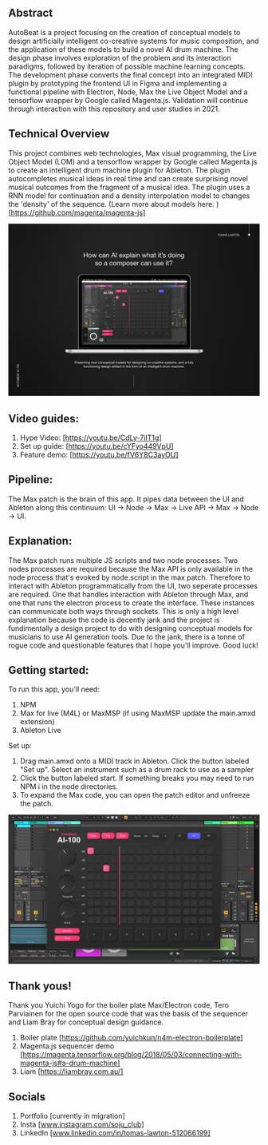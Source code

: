 ## Abstract
AutoBeat is a project focusing on the creation of conceptual models to design artificially intelligent co-creative systems for music composition, and the application of these models to build a novel AI drum machine. The design phase involves exploration of the problem and its interaction paradigms, followed by iteration of possible machine learning concepts. The development phase converts the final concept into an integrated MIDI plugin by prototyping the frontend UI in Figma and implementing a functional pipeline with Electron, Node, Max the Live Object Model and a tensorflow wrapper by Google called Magenta.js. Validation will continue through interaction with this repository and user studies in 2021.

## Technical Overview
This project combines web technologies, Max visual programming, the Live Object Model (LOM) and a tensorflow wrapper by Google called Magenta.js to create an intelligent drum machine plugin for Ableton. The plugin autocompletes musical ideas in real time and can create surprising novel musical outcomes from the fragment of a musical idea. The plugin uses a RNN model for continuation and a density interpolation model to changes the 'density' of the sequence. (Learn more about models here: )[https://github.com/magenta/magenta-js]

![AUTOBEAT IMAGE](AutobeatImage.png)

## Video guides:
1. Hype Video: [https://youtu.be/CdLy-7iIT1g]
2. Set up guide: [https://youtu.be/cYFyo449VpU]
3. Feature demo: [https://youtu.be/fV6Y8C3ayOU]

## Pipeline:
The Max patch is the brain of this app. It pipes data between the UI and Ableton along this continuum: 
UI -> Node -> Max -> Live API -> Max -> Node -> UI. 

## Explanation:
The Max patch runs multiple JS scripts and two node processes. Two nodes processes are required because the Max API is only available in the node process that's evoked by node.script in the max patch. Therefore to interact with Ableton programmatically from the UI, two seperate processes are required. One that handles interaction with Ableton through Max, and one that runs the electron process to create the interface. These instances can communicate both ways through sockets. This is only a high level explanation because the code is decently jank and the project is fundimentally a design project to do with designing conceptual models for musicians to use AI generation tools. Due to the jank, there is a tonne of rogue code and questionable features that I hope you'll improve. Good luck!

## Getting started:
To run this app, you'll need:
1.    NPM
2.    Max for live (M4L) or MaxMSP (if using MaxMSP update the main.amxd extension)
3.    Ableton Live

Set up:
1.    Drag main.amxd onto a MIDI track in Ableton. Click the button labeled "Set up". Select an instrument such as a drum rack to use as a sampler
2.    Click the button labeled start. If something breaks you may need to run NPM i in the node directories. 
3.    To expand the Max code, you can open the patch editor and unfreeze the patch. 

![Screentshot](Screenshot.png)
## Thank yous!
Thank you Yuichi Yogo for the boiler plate Max/Electron code, Tero Parviainen for the open source code that was the basis of the sequencer and Liam Bray for conceptual design guidance.

1. Boiler plate [https://github.com/yuichkun/n4m-electron-boilerplate]
2. Magenta.js sequencer demo [https://magenta.tensorflow.org/blog/2018/05/03/connecting-with-magenta-js#a-drum-machine]
3. Liam [https://liambray.com.au/]

## Socials
1. Portfolio [currently in migration]
2. Insta [www.instagram.com/soju_club]
3. LinkedIn [www.linkedin.com/in/tomas-lawton-512066199]
